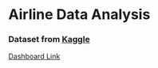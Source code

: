 # Airline Data Analysis
### Dataset from [Kaggle](https://www.kaggle.com/datasets/usdot/flight-delays)

[Dashboard Link](https://drive.google.com/drive/folders/1iuFUVCRwvwGZgBT-7TiIlWogbocrkhMW?usp=sharing)